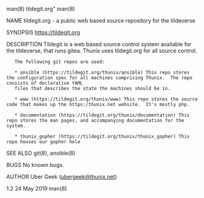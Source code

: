man(8) tildegit.org" man(8)

NAME tildegit.org - a public web based source repository for the
tildeverse

SYNOPSIS https://tildegit.org

DESCRIPTION Tildegit is a web based source control system available for
the tildeverse, that runs gitea. Thunix uses tildegit.org for all source
control.

       The following git repos are used:

       * ansible (https://tildegit.org/thunix/ansible) This repo stores the configuration spec for all machines comprising Thunix.  The repo consists of declarative YAML
       files that describes the state the machines should be in.

       * www (https://tildegit.org/thunix/www) This repo stores the source code that makes up the https:/thunix.net website.  It's mostly php.

       * documentation (https://tildegit.org/thunix/documentation) This repo stores the man pages, and accompanying documentation for the system.

       * thunix_gopher (https://tildegit.org/thunix/thunix_gopher) This repo houses our gopher hole

SEE ALSO git(8), ansible(8)

BUGS No known bugs.

AUTHOR Uber Geek (ubergeek@thunix.net)

1.2 24 May 2019 man(8)
